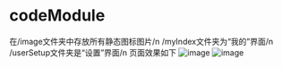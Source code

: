 # codeModule
在/image文件夹中存放所有静态图标图片/n
/myIndex文件夹为“我的”界面/n
/userSetup文件夹是“设置”界面/n
页面效果如下
![image](https://user-images.githubusercontent.com/74143726/155863582-5840be3c-4dbb-486e-854a-1e7351b59b68.png)
![image](https://user-images.githubusercontent.com/74143726/155863622-88a7926f-bd47-46b6-adc5-a2dad9d21fd0.png)
